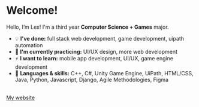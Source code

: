 
<!--
**ls-yu/ls-yu** is a ✨ _special_ ✨ repository because its `README.md` (this file) appears on your GitHub profile.

Here are some ideas to get you started:

- 🔭 I’m currently working on ...
- 🌱 I’m currently learning ...
- 👯 I’m looking to collaborate on ...
- 🤔 I’m looking for help with ...
- 💬 Ask me about ...
- 📫 How to reach me: ...
- 😄 Pronouns: ...
- ⚡ Fun fact: ...
-->
<h1>Welcome!</h1>

Hello, I’m Lex! I'm a third year <b>Computer Science + Games</b> major.

* 💡  <b>I've done:</b> full stack web development, game development, uipath automation
* 🌱 <b>I'm currently practicing:</b> UI/UX design, more web development
* ⚡ <b>I want to learn:</b> mobile app development, UI/UX, game engine development
* 💬 <b>Languages & skills:</b> C++, C#, Unity Game Engine, UiPath, HTML/CSS, Java, Python, Javascript, Django, Agile Methodologies, Figma

<br>
<a href="https://ls-yu.github.io">My website</a>
